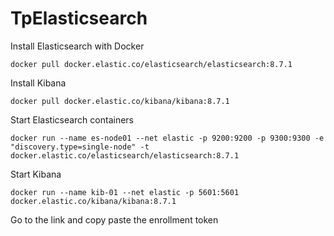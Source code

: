 # TpElasticsearch

Install Elasticsearch with Docker
```script
docker pull docker.elastic.co/elasticsearch/elasticsearch:8.7.1
```

Install Kibana
```script
docker pull docker.elastic.co/kibana/kibana:8.7.1
```

Start Elasticsearch containers 
```script
docker run --name es-node01 --net elastic -p 9200:9200 -p 9300:9300 -e "discovery.type=single-node" -t docker.elastic.co/elasticsearch/elasticsearch:8.7.1
```

Start Kibana 
```script
docker run --name kib-01 --net elastic -p 5601:5601 docker.elastic.co/kibana/kibana:8.7.1
```

Go to the link and copy paste the enrollment token
